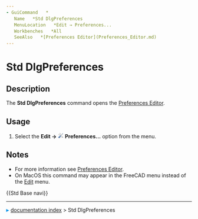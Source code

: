 ```yaml
---
- GuiCommand   *
   Name   *Std DlgPreferences
   MenuLocation   *Edit → Preferences...
   Workbenches   *All
   SeeAlso   *[Preferences Editor](Preferences_Editor.md)
---
```


# Std DlgPreferences

## Description

The **Std DlgPreferences** command opens the [Preferences Editor](Preferences_Editor.md).

## Usage

1.  Select the **Edit → <img src="images/Std_DlgPreferences.svg" width=16px> Preferences...** option from the menu.

## Notes

-   For more information see [Preferences Editor](Preferences_Editor.md).
-   On MacOS this command may appear in the FreeCAD menu instead of the [Edit](Std_Edit_Menu.md) menu.




 {{Std Base navi}}



---
![](images/Right_arrow.png) [documentation index](../README.md) > Std DlgPreferences
